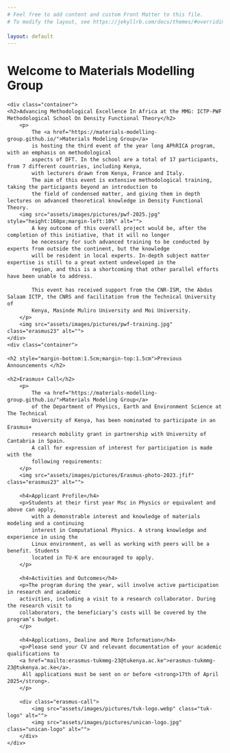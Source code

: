 ```yaml
---
# Feel free to add content and custom Front Matter to this file.
# To modify the layout, see https://jekyllrb.com/docs/themes/#overriding-theme-defaults

layout: default
---
```


<html lang="en">
<head>
    <style>
        p {
            margin: 0.8rem;
            font-size: 1rem;
        }
        h4 {
            margin: 0.5rem 0px;
        }
        .erasmus-call {
            display: flex;
            justify-content: space-between;
            align-items: center;
        }
        .erasmus-call .unican-logo {
            width: 80px;
        }
        .erasmus-call .tuk-logo {
            width: 80px; 
        } 
        .erasmus23 {
            margin-left: 10%;
            margin-right: 10%;
            width: 80%;            
        }
    </style>
</head>
<body>
     <h1>Welcome to Materials Modelling Group</h1>

    <div class="container">
    <h2>Advancing Methodological Excellence In Africa at the MMG: ICTP-PWF Methodological School On Density Functional Theory</h2>
        <p>
            The <a href="https://materials-modelling-group.github.io/">Materials Modeling Group</a> 
            is hosting the third event of the year long APhRICA program, with an emphasis on methodological 
            aspects of DFT. In the school are a total of 17 participants, from 7 different countries, including Kenya,  
            with lecturers drawn from Kenya, France and Italy. 
            The aim of this event is extensive methodological training, taking the participants beyond an introduction to 
            the field of condensed matter, and giving them in depth lectures on advanced theoretical knowledge in Density Functional Theory.
        <img src="assets/images/pictures/pwf-2025.jpg"  style="height:160px;margin-left:10%" alt="">
            A key outcome of this overall project would be, after the completion of this initiative, that it will no longer 
            be necessary for such advanced training to be conducted by experts from outside the continent, but the knowledge 
            will be resident in local experts. In-depth subject matter expertise is still to a great extent undeveloped in the 
            region, and this is a shortcoming that other parallel efforts have been unable to address. 

            This event has received support from the CNR-ISM, the Abdus Salaam ICTP, the CNRS and facilitation from the Technical University of
            Kenya, Masinde Muliro University and Moi University.
        </p>
        <img src="assets/images/pictures/pwf-training.jpg" class="erasmus23" alt="">
    </div>
    <div class="container">

    <h2 style="margin-bottom:1.5cm;margin-top:1.5cm">Previous Announcements </h2>

    <h2>Erasmus+ Call</h2>
        <p>
            The <a href="https://materials-modelling-group.github.io/">Materials Modeling Group</a> 
            of the Department of Physics, Earth and Environment Science at The Technical 
            University of Kenya, has been nominated to participate in an Erasmus+
            research mobility grant in partnership with University of Cantabria in Spain.
            A call for expression of interest for participation is made with the 
            following requirements: 
        </p>
        <img src="assets/images/pictures/Erasmus-photo-2023.jfif" class="erasmus23" alt="">

        <h4>Applicant Profile</h4>
        <p>Students at their first year Msc in Physics or equivalent and above can apply, 
            with a demonstrable interest and knowledge of materials modeling and a continuing
            interest in Computational Physics. A strong knowledge and experience in using the 
            Linux environment, as well as working with peers will be a benefit. Students 
            located in TU-K are encouraged to apply.
        </p>

        <h4>Activities and Outcomes</h4>
        <p>The program during the year, will involve active participation in research and academic
        activities, including a visit to a research collaborator. During the research visit to 
        collaborators, the beneficiary’s costs will be covered by the program’s budget.
        </p>

        <h4>Applications, Dealine and More Information</h4>
        <p>Please send your CV and relevant documentation of your academic qualifications to
        <a href="mailto:erasmus-tukmmg-23@tukenya.ac.ke">erasmus-tukmmg-23@tukenya.ac.ke</a>.
         All applications must be sent on or before <strong>17th of April 2025</strong>.
        </p>

        <div class="erasmus-call">
            <img src="assets/images/pictures/tuk-logo.webp" class="tuk-logo" alt="">
            <img src="assets/images/pictures/unican-logo.jpg" class="unican-logo" alt="">
        </div>
    </div>

</body>
</html>
